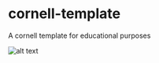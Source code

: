 # cornell-template
A cornell template for educational purposes

![alt text](http://assets/cornell-template.png)
